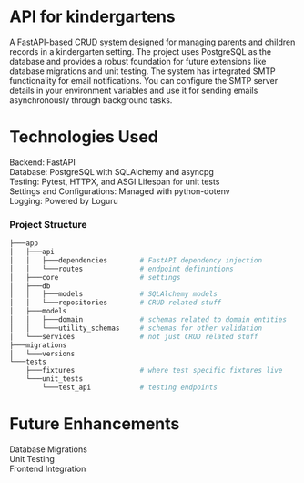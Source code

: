 # API for kindergartens

A FastAPI-based CRUD system designed for managing parents and children records in a kindergarten setting. The project uses PostgreSQL as the database and provides a robust foundation for future extensions like database migrations and unit testing. The system has integrated SMTP functionality for email notifications. You can configure the SMTP server details in your environment variables and use it for sending emails asynchronously through background tasks.

# Technologies Used

Backend: FastAPI  
Database: PostgreSQL with SQLAlchemy and asyncpg  
Testing: Pytest, HTTPX, and ASGI Lifespan for unit tests  
Settings and Configurations: Managed with python-dotenv  
Logging: Powered by Loguru  




### Project Structure
```bash
├───app
│   ├───api
│   │   ├───dependencies        # FastAPI dependency injection 
│   │   └───routes              # endpoint definintions
│   ├───core                    # settings
│   ├───db
│   │   ├───models              # SQLAlchemy models
│   │   └───repositories        # CRUD related stuff
│   ├───models                  
│   │   ├───domain              # schemas related to domain entities
│   │   └───utility_schemas     # schemas for other validation
│   └───services                # not just CRUD related stuff
├───migrations
│   └───versions
└───tests
    ├───fixtures                # where test specific fixtures live
    └───unit_tests                
        └───test_api            # testing endpoints
```

# Future Enhancements

Database Migrations  
Unit Testing  
Frontend Integration  

